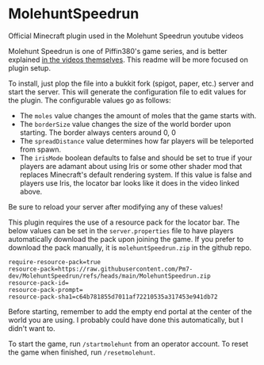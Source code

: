 # MolehuntSpeedrun
Official Minecraft plugin used in the Molehunt Speedrun youtube videos

Molehunt Speedrun is one of Piffin380's game series, and is better explained 
[in the videos themselves](https://www.youtube.com/watch?v=4I6DrKDet7w). This readme will be more focused on plugin
setup.

To install, just plop the file into a bukkit fork (spigot, paper, etc.) server and start the server. This will generate
the configuration file to edit values for the plugin. The configurable values go as follows:
- The `moles` value changes the amount of moles that the game starts with.  
- The `borderSize` value changes the size of the world border upon starting. The border always centers around 0, 0  
- The `spreadDistance` value determines how far players will be teleported from spawn.
- The `irisMode` boolean defaults to false and should be set to true if your players are adamant about using Iris or
some other shader mod that replaces Minecraft's default rendering system. If this value is false and players use Iris,
the locator bar looks like it does in the video linked above.  

Be sure to reload your server after modifying any of these values!

This plugin requires the use of a resource pack for the locator bar. The below values can be set in the
`server.properties` file to have players automatically download the pack upon joining the game. If you prefer to 
download the pack manually, it is `molehuntSpeedrun.zip` in the github repo.

````
require-resource-pack=true
resource-pack=https://raw.githubusercontent.com/Pm7-dev/MolehuntSpeedrun/refs/heads/main/MolehuntSpeedrun.zip
resource-pack-id=
resource-pack-prompt=
resource-pack-sha1=c64b781855d7011af72210535a317453e941db72
````

Before starting, remember to add the empty end portal at the center of the world you are using. I probably could have 
done this automatically, but I didn't want to.  

To start the game, run `/startmolehunt` from an operator account. To reset the game when finished, run `/resetmolehunt`.